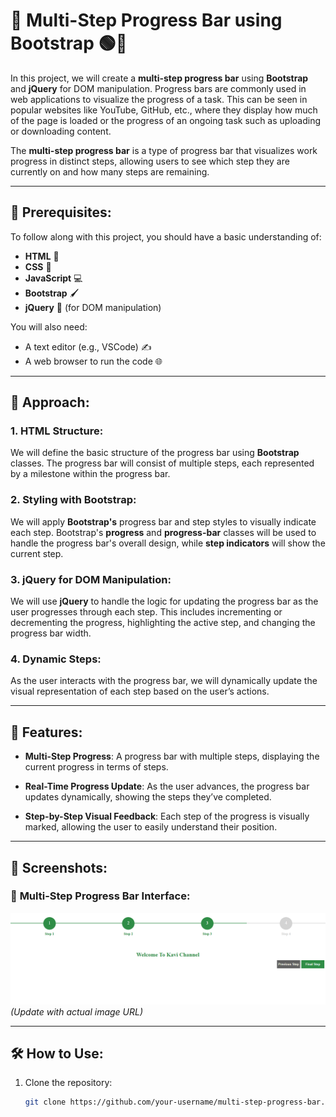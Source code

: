 # 🚀 **Multi-Step Progress Bar using Bootstrap** 🟢🔵

In this project, we will create a **multi-step progress bar** using **Bootstrap** and **jQuery** for DOM manipulation. Progress bars are commonly used in web applications to visualize the progress of a task. This can be seen in popular websites like YouTube, GitHub, etc., where they display how much of the page is loaded or the progress of an ongoing task such as uploading or downloading content.

The **multi-step progress bar** is a type of progress bar that visualizes work progress in distinct steps, allowing users to see which step they are currently on and how many steps are remaining.

---

## 📝 **Prerequisites**:

To follow along with this project, you should have a basic understanding of:

- **HTML** 📄
- **CSS** 🎨
- **JavaScript** 💻
- **Bootstrap** 🖌️
- **jQuery** 🔄 (for DOM manipulation)

You will also need:

- A text editor (e.g., VSCode) ✍️
- A web browser to run the code 🌐

---

## 🚀 **Approach**:

### 1. **HTML Structure**:
We will define the basic structure of the progress bar using **Bootstrap** classes. The progress bar will consist of multiple steps, each represented by a milestone within the progress bar.

### 2. **Styling with Bootstrap**:
We will apply **Bootstrap's** progress bar and step styles to visually indicate each step. Bootstrap's **progress** and **progress-bar** classes will be used to handle the progress bar's overall design, while **step indicators** will show the current step.

### 3. **jQuery for DOM Manipulation**:
We will use **jQuery** to handle the logic for updating the progress bar as the user progresses through each step. This includes incrementing or decrementing the progress, highlighting the active step, and changing the progress bar width.

### 4. **Dynamic Steps**:
As the user interacts with the progress bar, we will dynamically update the visual representation of each step based on the user’s actions.

---

## 🌟 **Features**:

- **Multi-Step Progress**: A progress bar with multiple steps, displaying the current progress in terms of steps.
  
- **Real-Time Progress Update**: As the user advances, the progress bar updates dynamically, showing the steps they’ve completed.

- **Step-by-Step Visual Feedback**: Each step of the progress is visually marked, allowing the user to easily understand their position.

---

## 📸 **Screenshots**:

### 📸 **Multi-Step Progress Bar Interface**:
![Progress Bar Screenshot](https://github.com/kavinda9210/multiStepProgressBar/blob/main/multiStepProgressBar/scrrenshot/Capture.PNG) *(Update with actual image URL)*

---

## 🛠️ **How to Use**:

1. Clone the repository:
   ```bash
   git clone https://github.com/your-username/multi-step-progress-bar.git
